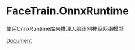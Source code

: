 # FaceTrain.OnnxRuntime
使用OnnxRuntime库来推理人脸识别神经网络模型

[Document](https://laolaolulu.github.io/posts/csharp-scrfd-onnxruntime/)